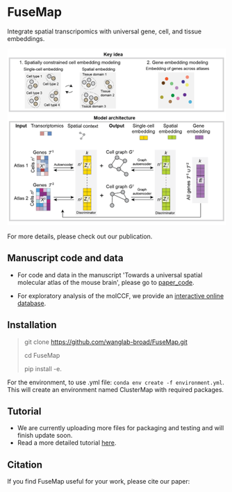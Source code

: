 # FuseMap 
Integrate spatial transcripomics with universal gene, cell, and tissue embeddings.

<p align="center">
  <img src="/img/framework.png" width="600" >
</p>

For more details, please check out our publication.


## Manuscript code and data
- For code and data in the manuscript 'Towards a universal spatial molecular atlas of the mouse brain', please go to [paper_code](paper_code/).

- For exploratory analysis of the molCCF, we provide an [interactive online database](http://fusemap.spatial-atlas.net/).

## Installation

> git clone https://github.com/wanglab-broad/FuseMap.git
> 
> cd FuseMap
> 
>pip install -e.

For the environment, to use .yml file:
`conda env create -f environment.yml`. This will create an environment named ClusterMap with required packages.


## Tutorial

- We are currently uploading more files for packaging and testing and will finish update soon.
- Read a more detailed tutorial [here](./Tutorial.md).



## Citation

If you find FuseMap useful for your work, please cite our paper: 

> 
